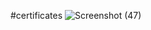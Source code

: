 #certificates 
![Screenshot (47)](https://user-images.githubusercontent.com/101312102/160224233-39aedbb7-9cfa-4f8a-8f96-a28538b947da.png)
